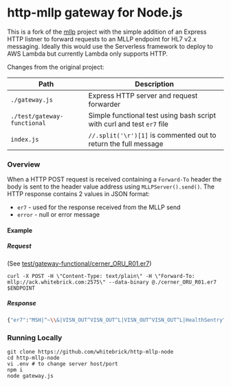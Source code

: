 http-mllp gateway for Node.js
====

This is a fork of the [mllp](https://github.com/amida-tech/mllp) project with the simple addition of an Express HTTP listner to forward requests to an MLLP endpoint for HL7 v2.x messaging. Ideally this would use the Serverless framework to deploy to AWS Lambda but currently Lambda only supports HTTP.

Changes from the original project:

| Path                        | Description                                                  |
| --------------------------- | ------------------------------------------------------------ |
| `./gateway.js`              | Express HTTP server and request forwarder                    |
| `./test/gateway-functional` | Simple functional test using bash script with curl and test `er7` file |
| `index.js`                  | `//.split('\r')[1]` is commented out to return the full message |

### Overview

When a HTTP POST request is received containing a `Forward-To` header the body is sent to the header value address using `MLLPServer().send()`. The HTTP response contains 2 values in JSON format:

- `er7` - used for the response received from the MLLP send
- `error` - null or error message

#### Example

##### Request

(See [test/gateway-functional/cerner_ORU_R01.er7](test/gateway-functional/cerner_ORU_R01.er7))

```shell
curl -X POST -H \"Content-Type: text/plain\" -H \"Forward-To: mllp://ack.whitebrick.com:2575\" --data-binary @./cerner_ORU_R01.er7 $ENDPOINT
```

##### Response

```bash
{"er7":"MSH|^~\\&|VISN_OUT^VISN_OUT^L|VISN_OUT^VISN_OUT^L|HealthSentry^HealthSentry^L|Baseline West MC^33D1234567^L|20220511203003848+0000||ACK^R01^ORU_R01|201010010913000772A|P|2.5.1|||||||||PHLabReport-NoAck^^2.16.840.1.114222.4.10.3^ISOMSA|AA|201010010913000772\r\r"}
```

### Running Locally

```shell
git clone https://github.com/whitebrick/http-mllp-node
cd http-mllp-node
vi .env # to change server host/port
npm i
node gateway.js
```
